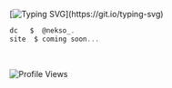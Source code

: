 [![Typing SVG](https://readme-typing-svg.herokuapp.com?font=Roboto+Mono&color=007AFF&size=24&lines=Louis+%7C+coding+coding+&+coding..)](https://git.io/typing-svg)

```csharp
dc   $  @nekso_.
site  $ coming soon... 
```
&zwnj; 
&zwnj; 

<p align="left">
  <img src="https://komarev.com/ghpvc/?username=capsyn&label=Profile%20views&color=blue&style=flat" alt="Profile Views" />
</p>
